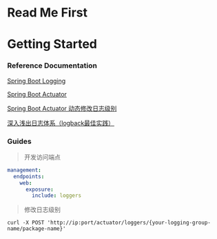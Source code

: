 # Read Me First

# Getting Started

### Reference Documentation
[Spring Boot Logging](https://docs.spring.io/spring-boot/docs/2.7.7/reference/html/features.html#features.logging)

[Spring Boot Actuator](https://docs.spring.io/spring-boot/docs/2.7.7/reference/html/actuator.html#actuator.endpoints)

[Spring Boot Actuator 动态修改日志级别](https://docs.spring.io/spring-boot/docs/2.7.7/reference/html/actuator.html#actuator.loggers)

[深入浅出日志体系（logback最佳实践）](https://blog.csdn.net/significantfrank/article/details/127994390?spm=1001.2014.3001.5502)

### Guides
> 开发访问端点
```yaml
management:
  endpoints:
    web:
      exposure:
        include: loggers
```

> 修改日志级别
```shell
curl -X POST 'http://ip:port/actuator/loggers/{your-logging-group-name/package-name}'
```

